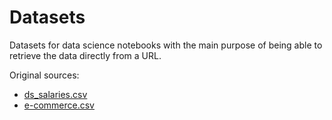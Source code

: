 # Datasets

Datasets for data science notebooks with the main purpose of being able to retrieve the data directly from a URL. 

Original sources:
- [ds_salaries.csv](https://www.kaggle.com/datasets/ruchi798/data-science-job-salaries)
- [e-commerce.csv](https://www.kaggle.com/datasets/carrie1/ecommerce-data)

